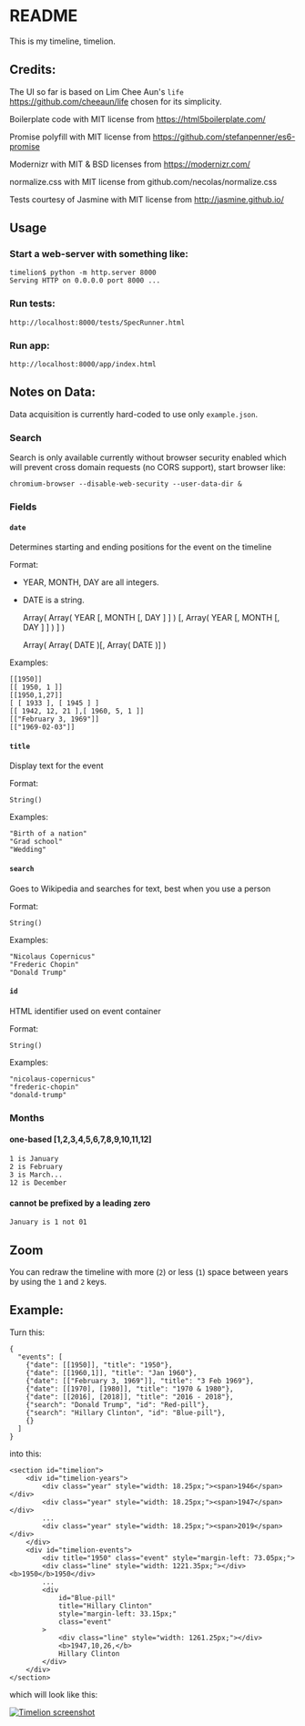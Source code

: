 # README

This is my timeline, timelion.

## Credits:

The UI so far is based on Lim Chee Aun's `life`
https://github.com/cheeaun/life chosen for its simplicity.

Boilerplate code with MIT license from https://html5boilerplate.com/

Promise polyfill with MIT license from https://github.com/stefanpenner/es6-promise

Modernizr with MIT & BSD licenses from https://modernizr.com/

normalize.css with MIT license from github.com/necolas/normalize.css

Tests courtesy of Jasmine with MIT license from http://jasmine.github.io/

## Usage


### Start a web-server with something like:

	timelion$ python -m http.server 8000
	Serving HTTP on 0.0.0.0 port 8000 ...

### Run tests:

	http://localhost:8000/tests/SpecRunner.html

### Run app:

	http://localhost:8000/app/index.html

## Notes on Data:

Data acquisition is currently hard-coded to use only `example.json`.

### Search

Search is only available currently without browser security enabled which will
prevent cross domain requests (no CORS support), start browser like:

	chromium-browser --disable-web-security --user-data-dir &

### Fields

#### `date`

Determines starting and ending positions for the event on the timeline

Format:

* YEAR, MONTH, DAY are all integers.
* DATE is a string.

	Array( Array( YEAR [, MONTH [, DAY ] ] ) [, Array( YEAR [, MONTH [, DAY ] ] ) ] )

	Array( Array( DATE )[, Array( DATE )] )

Examples:

	[[1950]]
	[[ 1950, 1 ]]
	[[1950,1,27]]
	[ [ 1933 ], [ 1945 ] ]
	[[ 1942, 12, 21 ],[ 1960, 5, 1 ]]
	[["February 3, 1969"]]
	[["1969-02-03"]]

#### `title`

Display text for the event

Format:

	String()

Examples:

	"Birth of a nation"
	"Grad school"
	"Wedding"

#### `search`

Goes to Wikipedia and searches for text, best when you use a person

Format:

	String()

Examples:

	"Nicolaus Copernicus"
	"Frederic Chopin"
	"Donald Trump"

#### `id`

HTML identifier used on event container

Format:

	String()

Examples:

	"nicolaus-copernicus"
	"frederic-chopin"
	"donald-trump"

### Months

#### one-based [1,2,3,4,5,6,7,8,9,10,11,12]

	1 is January
	2 is February
	3 is March...
	12 is December

#### cannot be prefixed by a leading zero

	January is 1 not 01

## Zoom

You can redraw the timeline with more (`2`) or less (`1`) space between years
by using the `1` and `2` keys.

## Example:

Turn this:

	{
	  "events": [
		{"date": [[1950]], "title": "1950"},
		{"date": [[1960,1]], "title": "Jan 1960"},
		{"date": [["February 3, 1969"]], "title": "3 Feb 1969"},
		{"date": [[1970], [1980]], "title": "1970 & 1980"},
		{"date": [[2016], [2018]], "title": "2016 - 2018"},
		{"search": "Donald Trump", "id": "Red-pill"},
		{"search": "Hillary Clinton", "id": "Blue-pill"},
		{}
	  ]
	}

into this:

	<section id="timelion">
		<div id="timelion-years">
			<div class="year" style="width: 18.25px;"><span>1946</span></div>
			<div class="year" style="width: 18.25px;"><span>1947</span></div>
			...
			<div class="year" style="width: 18.25px;"><span>2019</span></div>
		</div>
		<div id="timelion-events">
			<div title="1950" class="event" style="margin-left: 73.05px;">
			<div class="line" style="width: 1221.35px;"></div><b>1950</b>1950</div>
			...
			<div
				id="Blue-pill"
				title="Hillary Clinton"
				style="margin-left: 33.15px;"
				class="event"
			>
				<div class="line" style="width: 1261.25px;"></div>
				<b>1947,10,26,</b>
				Hillary Clinton
			</div>
		</div>
	</section>

which will look like this:

[![Timelion screenshot](http://104.237.140.142/timelion/assets/screenshot.png)](http://104.237.140.142/timelion/assets/screenshot.png)

